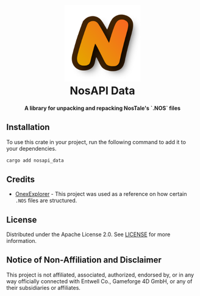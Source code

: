 <!--suppress HtmlDeprecatedAttribute, CheckImageSize -->
<h1 align="center">
    <a href="https://github.com/zakuciael/nosapi">
        <img alt="NosAPI Data" src="/assets/logo.png" width="200" />
    </a>
    <br />
    NosAPI Data
</h1>

<h4 align="center">
  A library for unpacking and repacking NosTale's `.NOS` files
</h4>

## Installation

To use this crate in your project, run the following command to add it to your dependencies.

```bash
cargo add nosapi_data
```

## Credits

- [OnexExplorer](https://github.com/Pumba98/OnexExplorer) - This project was used as a reference on how certain `.NOS` files are structured.

## License

Distributed under the Apache License 2.0. See [LICENSE](LICENSE) for more information.

## Notice of Non-Affiliation and Disclaimer

This project is not affiliated, associated, authorized, endorsed by, or in any way officially connected with Entwell
Co., Gameforge 4D GmbH, or any of their subsidiaries or affiliates.
